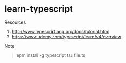 # learn-typescript
Resources
1. http://www.typescriptlang.org/docs/tutorial.html
2. https://www.udemy.com/typescript/learn/v4/overview

Note
> npm install -g typescript
> tsc file.ts
